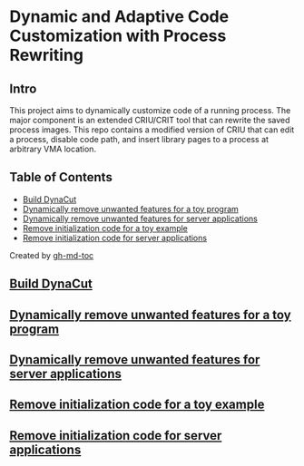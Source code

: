 # Dynamic and Adaptive Code Customization with Process Rewriting

## Intro
This project aims to dynamically customize code of a running process. The major component is an extended CRIU/CRIT tool that can rewrite the saved process images.
This repo contains a modified version of CRIU that can edit a process, disable code path, and insert library pages to a process at arbitrary VMA location.

Table of Contents
---
   * [<a href="docs/build_dynacut.md">Build DynaCut</a>](#build-dynacut)
   * [<a href="docs/customize_toy_program.md">Dynamically remove unwanted features for a toy program</a>](#dynamically-remove-unwanted-features-for-a-toy-program)
   * [<a href="docs/customize_servers.md">Dynamically remove unwanted features for server applications</a>](#dynamically-remove-unwanted-features-for-server-applications)
   * [<a href="docs/init_removal_toy_program.md">Remove initialization code for a toy example</a>](#remove-initialization-code-for-a-toy-example)
   * [<a href="docs/init_removal_servers.md">Remove initialization code for server applications</a>](#remove-initialization-code-for-server-applications)

Created by [gh-md-toc](https://github.com/ekalinin/github-markdown-toc)


## [Build DynaCut](docs/build_dynacut.md)

## [Dynamically remove unwanted features for a toy program](docs/customize_toy_program.md)

## [Dynamically remove unwanted features for server applications](docs/customize_servers.md)

## [Remove initialization code for a toy example](docs/init_removal_toy_program.md)

## [Remove initialization code for server applications](docs/init_removal_servers.md)